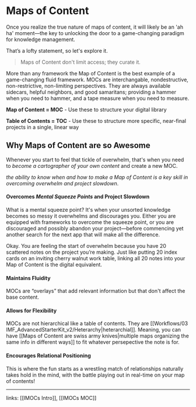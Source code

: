 # Maps of Content
Once you realize the true nature of maps of content, it will likely be an 'ah ha' moment—the key to unlocking the door to a game-changing paradigm for knowledge management. 

That’s a lofty statement, so let's explore it.

> Maps of Content don't limit access; they curate it. 

More than any framework the Map of Content is the best example of a game-changing fluid framework. MOCs are interchangable, nondestructive, non-restrictive, non-limiting perspectives. They are always available sidecars, helpful neighbors, and good samaritans; providing a hammer when you need to hammer, and a tape measure when you need to measure. 

**Map of Content = MOC** - Use these to structure your digital library

**Table of Contents = TOC** - Use these to structure more specific, near-final projects in a single, linear way

## Why Maps of Content are so Awesome
Whenever you start to feel that tickle of overwhelm, that's when you need to *become a cartographer of your own content* and create a new MOC.

*the ability to know when and how to make a Map of Content is a key skill in overcoming overwhelm and project slowdown*.

#### Overcomes *Mental Squeeze Points* and Project Slowdown
What is a mental squeeze point? It's when your unsorted knowledge becomes so messy it overwhelms and discourages you. Either you are equipped with frameworks to overcome the squeeze point, or you are discouraged and possibly abandon your project—before commencing yet another search for the next app that will make all the difference. 

Okay. You are feeling the start of overwhelm because you have 20 scattered notes on the project you’re making. Just like putting 20 index cards on an inviting cherry walnut work table, linking all 20 notes into your Map of Content is the digital equivalent.


#### Maintains Fluidity
MOCs are “overlays” that add relevant information but that don't affect the base content. 

#### Allows for Flexibility
MOCs are not hierarchical like a table of contents. They are [[Workflows/03 IMF_AdvancedStarterKit_v2/Heterarchy|heterarchial]]. Meaning, you can have [[Maps of Content are swiss army knives|multiple maps organizing the same info in different ways]] to fit whatever persepective the note is for. 

#### Encourages Relational Positioning
This is where the fun starts as a wrestling match of relationships naturally takes hold in the mind, with the battle playing out in real-time on your map of contents!

---
links: [[IMOCs Intro]], [[IMOCs MOC]]

